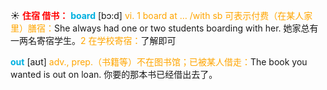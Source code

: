 ☀ <font color="red">**住宿 借书：**</font>
<font color="sky blue">**board**</font> [bɔ:d] 
<font color="orange">vi. 1 board at … /with sb 可表示付费（在某人家里）膳宿：</font>She always had one or two students boarding with her. 她家总有一两名寄宿学生。<font color="orange">2 在学校寄宿：</font>了解即可

<font color="sky blue">**out**</font> [aʊt] 
<font color="orange">adv., prep.（书籍等）不在图书馆；已被某人借走：</font>The book you wanted is out on loan. 你要的那本书已经借出去了。
